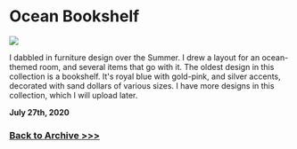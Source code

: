 # Ocean Bookshelf

<img src="https://raw.githubusercontent.com/arrowarchive/The-Arrowarchive/master/docs/images/objects/oceanbookshelf.png"
     onContextMenu="return false;">

I dabbled in furniture design over the Summer. I drew a layout for an ocean-themed room, and several items that go with it. The oldest design in this collection is a bookshelf. It's royal blue with gold-pink, and silver accents, decorated with sand dollars of various sizes. I have more designs in this collection, which I will upload later.

**July 27th, 2020**

### [Back to Archive >>>](https://arrowarchive.github.io/The-Arrowarchive/gallery)
